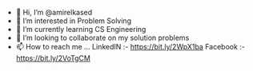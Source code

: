 - 👋 Hi, I’m @amirelkased
- 👀 I’m interested in Problem Solving 
- 🌱 I’m currently learning CS Engineering
- 💞️ I’m looking to collaborate on my solution problems
- 📫 How to reach me ...
       LinkedIN :- https://bit.ly/2WpX1ba
       Facebook :- https://bit.ly/2VoTgCM

<!---
amirelkased/amirelkased is a ✨ special ✨ repository because its `README.md` (this file) appears on your GitHub profile.
You can click the Preview link to take a look at your changes.
--->
